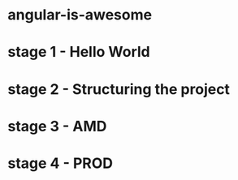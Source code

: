 # angular-is-awesome

# stage 1 - Hello World

# stage 2 - Structuring the project

# stage 3 - AMD

# stage 4 - PROD